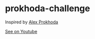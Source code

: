 # prokhoda-challenge

Inspired by [Alex Prokhoda](https://dribbble.com/shots/3843060-Map-to-list-view)

[See on Youtube](https://youtu.be/WkMP4bOw-RY)
